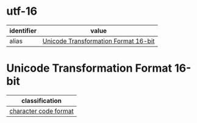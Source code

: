 # utf-16

| identifier     | value
| -------------- | -----
| alias          | [Unicode Transformation Format 16-bit](#unicode-transformation-format-16-bit)

# Unicode Transformation Format 16-bit

| classification
| --------------
| [character code format](character.md)

